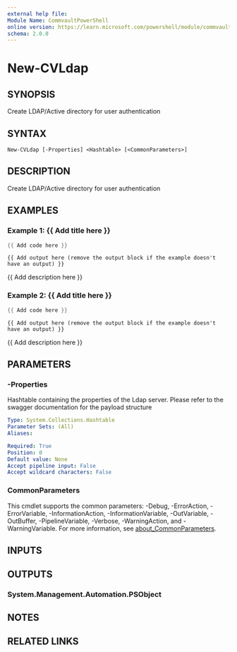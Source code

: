 ```yaml
---
external help file:
Module Name: CommvaultPowerShell
online version: https://learn.microsoft.com/powershell/module/commvaultpowershell/new-cvldap
schema: 2.0.0
---
```


# New-CVLdap

## SYNOPSIS
Create LDAP/Active directory for user authentication

## SYNTAX

```
New-CVLdap [-Properties] <Hashtable> [<CommonParameters>]
```

## DESCRIPTION
Create LDAP/Active directory for user authentication

## EXAMPLES

### Example 1: {{ Add title here }}
```powershell
{{ Add code here }}
```

```output
{{ Add output here (remove the output block if the example doesn't have an output) }}
```

{{ Add description here }}

### Example 2: {{ Add title here }}
```powershell
{{ Add code here }}
```

```output
{{ Add output here (remove the output block if the example doesn't have an output) }}
```

{{ Add description here }}

## PARAMETERS

### -Properties
Hashtable containing the properties of the Ldap server.
Please refer to the swagger documentation for the payload structure

```yaml
Type: System.Collections.Hashtable
Parameter Sets: (All)
Aliases:

Required: True
Position: 0
Default value: None
Accept pipeline input: False
Accept wildcard characters: False
```

### CommonParameters
This cmdlet supports the common parameters: -Debug, -ErrorAction, -ErrorVariable, -InformationAction, -InformationVariable, -OutVariable, -OutBuffer, -PipelineVariable, -Verbose, -WarningAction, and -WarningVariable. For more information, see [about_CommonParameters](http://go.microsoft.com/fwlink/?LinkID=113216).

## INPUTS

## OUTPUTS

### System.Management.Automation.PSObject

## NOTES

## RELATED LINKS

